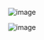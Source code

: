 ![image](https://github.com/prisha-srinidi/endsem_project_grp-5/assets/114168972/d31d5460-4138-401c-a595-88d893755f48)

![image](https://github.com/prisha-srinidi/endsem_project_grp-5/assets/114168972/edba2c53-5aaa-424c-99e5-1bb148641a04)

